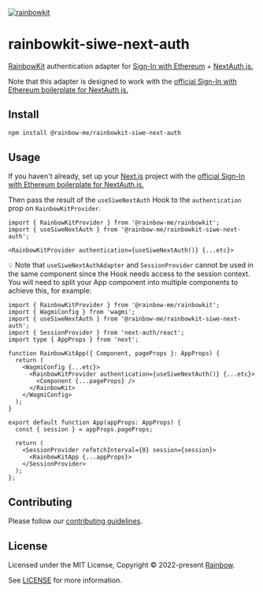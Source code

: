 <a href="https://rainbowkit.com">
  <img alt="rainbowkit" src="https://user-images.githubusercontent.com/372831/168174718-685980e0-391e-4621-94a1-29bf83979fa5.png" />
</a>

# rainbowkit-siwe-next-auth

[RainbowKit](https://www.rainbowkit.com) authentication adapter for [Sign-In with Ethereum](https://login.xyz) + [NextAuth.js.](https://next-auth.js.org)

Note that this adapter is designed to work with the [official Sign-In with Ethereum boilerplate for NextAuth.js.](https://docs.login.xyz/integrations/nextauth.js)

## Install

```bash
npm install @rainbow-me/rainbowkit-siwe-next-auth
```

## Usage

If you haven't already, set up your [Next.js](https://nextjs.org) project with the [official Sign-In with Ethereum boilerplate for NextAuth.js.](https://docs.login.xyz/integrations/nextauth.js)

Then pass the result of the `useSiweNextAuth` Hook to the `authentication` prop on `RainbowKitProvider`.

```tsx
import { RainbowKitProvider } from '@rainbow-me/rainbowkit';
import { useSiweNextAuth } from '@rainbow-me/rainbowkit-siwe-next-auth';

<RainbowKitProvider authentication={useSiweNextAuth()} {...etc}>
```

💡 Note that `useSiweNextAuthAdapter` and `SessionProvider` cannot be used in the same component since the Hook needs access to the session context. You will need to split your App component into multiple components to achieve this, for example:

```tsx
import { RainbowKitProvider } from '@rainbow-me/rainbowkit';
import { WagmiConfig } from 'wagmi';
import { useSiweNextAuth } from '@rainbow-me/rainbowkit-siwe-next-auth';
import { SessionProvider } from 'next-auth/react';
import type { AppProps } from 'next';

function RainbowKitApp({ Component, pageProps }: AppProps) {
  return (
    <WagmiConfig {...etc}>
      <RainbowKitProvider authentication={useSiweNextAuth()} {...etc}>
        <Component {...pageProps} />
      </RainbowKit>
    </WagmiConfig>
  );
}

export default function App(appProps: AppProps) {
  const { session } = appProps.pageProps;

  return (
    <SessionProvider refetchInterval={0} session={session}>
      <RainbowKitApp {...appProps}>
    </SessionProvider>
  );
};
```

## Contributing

Please follow our [contributing guidelines](./.github/CONTRIBUTING.md).

## License

Licensed under the MIT License, Copyright © 2022-present [Rainbow](https://rainbow.me).

See [LICENSE](./LICENSE) for more information.
